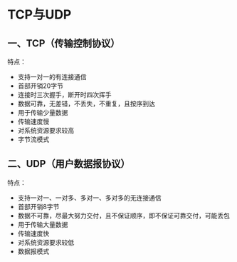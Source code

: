 # TCP与UDP

## 一、TCP（传输控制协议）

特点：

- 支持一对一的有连接通信
- 首部开销20字节
- 连接时三次握手，断开时四次挥手
- 数据可靠，无差错，不丢失，不重复，且按序到达
- 用于传输少量数据
- 传输速度慢
- 对系统资源要求较高
- 字节流模式

## 二、UDP（用户数据报协议）

特点：

- 支持一对一、一对多、多对一、多对多的无连接通信
- 首部开销8字节
- 数据不可靠，尽最大努力交付，且不保证顺序，即不保证可靠交付，可能丢包
- 用于传输大量数据
- 传输速度快
- 对系统资源要求较低
- 数据报模式